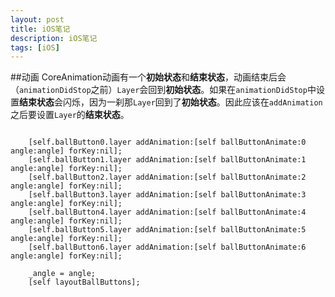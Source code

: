 ```yaml
---
layout: post
title: iOS笔记
description: iOS笔记
tags: [iOS]
---
```

##动画
CoreAnimation动画有一个**初始状态**和**结束状态**，动画结束后会 （``animationDidStop``之前）``Layer``会回到**初始状态**。如果在``animationDidStop``中设置**结束状态**会闪烁，因为一刹那``Layer``回到了**初始状态**。因此应该在``addAnimation``之后要设置``Layer``的**结束状态**。

```objective c

    [self.ballButton0.layer addAnimation:[self ballButtonAnimate:0 angle:angle] forKey:nil];
    [self.ballButton1.layer addAnimation:[self ballButtonAnimate:1 angle:angle] forKey:nil];
    [self.ballButton2.layer addAnimation:[self ballButtonAnimate:2 angle:angle] forKey:nil];
    [self.ballButton3.layer addAnimation:[self ballButtonAnimate:3 angle:angle] forKey:nil];
    [self.ballButton4.layer addAnimation:[self ballButtonAnimate:4 angle:angle] forKey:nil];
    [self.ballButton5.layer addAnimation:[self ballButtonAnimate:5 angle:angle] forKey:nil];
    [self.ballButton6.layer addAnimation:[self ballButtonAnimate:6 angle:angle] forKey:nil];
  
    _angle = angle;
    [self layoutBallButtons];
```
